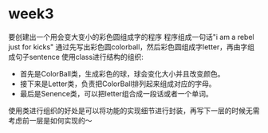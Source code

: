 # week3
要创建出一个用会变大变小的彩色圆组成字的程序
程序组成一句话"i am a rebel just for kicks"
通过先写出彩色圆colorball，然后彩色圆组成字letter，再由字组成句子sentence
使用class进行结构的组织:
- 首先是ColorBall类，生成彩色的球，球会变化大小并且改变颜色。
- 接下来是Letter类，负责把ColorBall排列起来组成对应的字母。
- 最后是Senence类，可以把letter组合成一段话或者一个单词。

使用类进行组织的好处是可以将功能的实现细节进行封装，再写下一层的时候无需考虑前一层是如何实现的～







